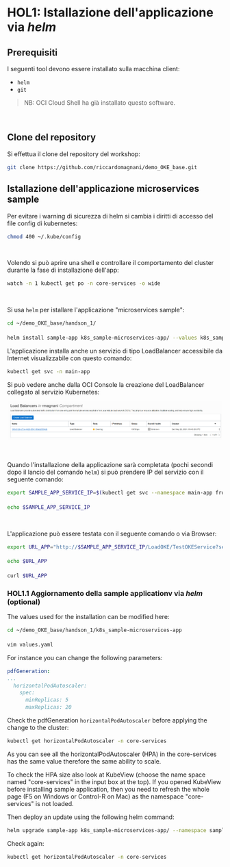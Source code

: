 # HOL1: Istallazione dell'applicazione via *helm*

## Prerequisiti

I seguenti tool devono essere installato sulla macchina client:

- `helm`
- `git`

> NB: OCI Cloud Shell ha già installato questo software.

<br/>

## Clone del repository

Si effettua il clone del repository del workshop:

```bash
git clone https://github.com/riccardomagnani/demo_OKE_base.git
```



## Istallazione dell'applicazione microservices sample

Per evitare i warning di sicurezza di helm si cambia i diritti di accesso del file config di kubernetes:

```bash
chmod 400 ~/.kube/config
```

<br/>

Volendo si può aprire una shell e controllare il comportamento del cluster durante la fase di installazione dell'app:

```bash
watch -n 1 kubectl get po -n core-services -o wide
```

<br/>

Si usa `helm` per istallare l'applicazione "microservices sample":

```bash
cd ~/demo_OKE_base/handson_1/

helm install sample-app k8s_sample-microservices-app/ --values k8s_sample-microservices-app/values.yaml --namespace sample-app --create-namespace
```

L'applicazione installa anche un servizio di tipo LoadBalancer accessibile da Internet visualizzabile con questo comando:

```bash
kubectl get svc -n main-app
```

Si può vedere anche dalla OCI Console la creazione del LoadBalancer collegato al servizio Kubernetes:

![image-20210522114356504](image/image-20210522114356504.png)

<br/>

Quando l'installazione della applicazione sarà completata (pochi secondi dopo il lancio del comando `helm`) si può prendere IP del servizio con il seguente comando:

```bash
export SAMPLE_APP_SERVICE_IP=$(kubectl get svc --namespace main-app frontend-ui-service -o jsonpath='{.status.loadBalancer.ingress[0].ip}')

echo $SAMPLE_APP_SERVICE_IP
```

<br/>

L'applicazione può essere testata con il seguente comando o via Browser:

```bash
export URL_APP="http://$SAMPLE_APP_SERVICE_IP/LoadOKE/TestOKEService?servlist=email-service.core-services.svc.cluster.local:8080,pdf-generation-service.core-services.svc.cluster.local:8080,digitalsignchecker-service.core-services.svc.cluster.local:8080&threadnum=5,5,5&elabtime=100,100,100&errperc=10,5,10"

echo $URL_APP

curl $URL_APP
```

### HOL1.1 Aggiornamento della sample applicationv via *helm* (optional)

The values used for the installation can be modified here:

```bash
cd ~/demo_OKE_base/handson_1/k8s_sample-microservices-app

vim values.yaml
```

For instance you can change the following parameters:

```yaml
pdfGeneration:
...
  horizontalPodAutoscaler:
    spec:
      minReplicas: 5
      maxReplicas: 20
```

Check the pdfGeneration `horizontalPodAutoscaler` before applying the change to the cluster:

```bash
kubectl get horizontalPodAutoscaler -n core-services
```

As you can see all the horizontalPodAutoscaler (HPA) in the core-services has the same value therefore the same ability to scale.

To check the HPA size also look at KubeView (choose the name space named "core-services" in the input box at the top). If you opened KubeView before installing sample application, then you need to refresh the whole page (F5 on Windows or Control-R on Mac) as the namespace "core-services" is not loaded.

Then deploy an update using the following helm command:

```bash
helm upgrade sample-app k8s_sample-microservices-app/ --namespace sample-app --values k8s_sample-microservices-app/values.yaml
```

Check again:

```bash
kubectl get horizontalPodAutoscaler -n core-services
```

<br/>

